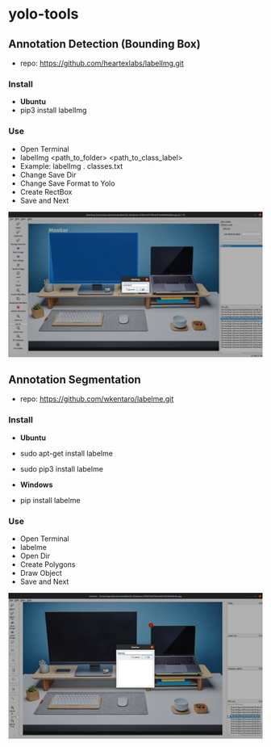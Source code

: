 # yolo-tools

## Annotation Detection (Bounding Box)
* repo: https://github.com/heartexlabs/labelImg.git
### Install
* __Ubuntu__
* pip3 install labelImg

### Use
* Open Terminal
* labelImg <path_to_folder> <path_to_class_label>
* Example: labelImg . classes.txt
* Change Save Dir
* Change Save Format to Yolo
* Create RectBox
* Save and Next

![annotation detection](./image/annotation_detection.png "annotation detection")

## Annotation Segmentation
* repo: https://github.com/wkentaro/labelme.git
### Install
* __Ubuntu__
* sudo apt-get install labelme
* sudo pip3 install labelme

* __Windows__
* pip install labelme

### Use
* Open Terminal
* labelme 
* Open Dir
* Create Polygons
* Draw Object
* Save and Next

![annotation segmentation](./image/annotation_segmentation.png "annotation segmentation")